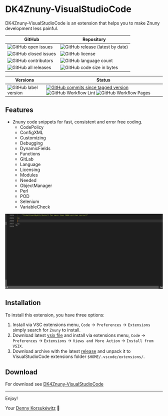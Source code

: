 # DK4Znuny-VisualStudioCode

DK4Znuny-VisualStudioCode is an extension that helps you to make Znuny development less painful.

| GitHub | Repository |
| ------ | ------ |
| ![GitHub open issues](https://img.shields.io/github/issues/dennykorsukewitz/DK4Znuny-VisualStudioCode) | ![GitHub release (latest by date)](https://img.shields.io/github/v/release/dennykorsukewitz/DK4Znuny-VisualStudioCode) |
| ![GitHub closed issues](https://img.shields.io/github/issues-closed/dennykorsukewitz/DK4Znuny-VisualStudioCode?color=#44CC44) | ![GitHub license](https://img.shields.io/github/license/dennykorsukewitz/DK4Znuny-VisualStudioCode) |
| ![GitHub contributors](https://img.shields.io/github/contributors/dennykorsukewitz/DK4Znuny-VisualStudioCode) | ![GitHub language count](https://img.shields.io/github/languages/count/dennykorsukewitz/DK4Znuny-VisualStudioCode?style=flat&label=language)  |
| ![GitHub all releases](https://img.shields.io/github/downloads/dennykorsukewitz/DK4Znuny-VisualStudioCode/total?style=flat) | ![GitHub code size in bytes](https://img.shields.io/github/languages/code-size/dennykorsukewitz/DK4Znuny-VisualStudioCode)  |

| Versions | Status |
| ------ | ------ |
| ![GitHub label version](https://img.shields.io/github/labels/dennykorsukewitz/DK4/dev) | [![GitHub commits since tagged version](https://img.shields.io/github/commits-since/dennykorsukewitz/DK4Znuny-VisualStudioCode/1.0.0/dev)](https://github.com/dennykorsukewitz/DK4Znuny-VisualStudioCode/compare/1.0.0...dev) ![GitHub Workflow Lint](https://github.com/dennykorsukewitz/DK4Znuny-VisualStudioCode/actions/workflows/lint.yml/badge.svg?branch=dev&style=flat&label=Lint) ![GitHub Workflow Pages](https://github.com/dennykorsukewitz/DK4Znuny-VisualStudioCode/actions/workflows/pages.yml/badge.svg?branch=dev&style=flat&label=GitHub%20Pages) |

## Features

- Znuny code snippets for fast, consistent and error free coding.
  - CodePolicy
  - ConfigXML
  - Customizing
  - Debugging
  - DynamicFields
  - Functions
  - GitLab
  - Language
  - Licensing
  - Modules
  - Needed
  - ObjectManager
  - Perl
  - POD
  - Selenium
  - VariableCheck

![snippets](doc/images/snippets.gif)

## Installation

To install this extension, you have three options:

1. Install via VSC extensions menu, `Code` -> `Preferences` -> `Extensions` simply search for `Znuny` to install.
2. Download latest [vsix file](https://github.com/dennykorsukewitz/DK4Znuny-VisualStudioCode/releases) and install via extensions menu, `Code` -> `Preferences` -> `Extensions` -> `Views and More Action` -> `Install from VSIX`.
3. Download archive with the latest [release](https://github.com/dennykorsukewitz/DK4Znuny-VisualStudioCode/releases) and unpack it to VisualStudioCode extensions folder `$HOME/.vscode/extensions/`.

## Download

For download see [DK4Znuny-VisualStudioCode](https://github.com/dennykorsukewitz/DK4Znuny-VisualStudioCode/releases)

---

Enjoy!

Your [Denny Korsukéwitz](https://github.com/dennykorsukewitz) 🚀

